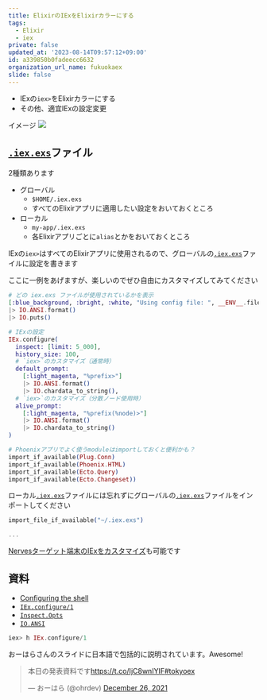 ```yaml
---
title: ElixirのIExをElixirカラーにする
tags:
  - Elixir
  - iex
private: false
updated_at: '2023-08-14T09:57:12+09:00'
id: a339850b0fadeecc6632
organization_url_name: fukuokaex
slide: false
---
```


- IExの`iex>`をElixirカラーにする
- その他、適宜IExの設定変更

イメージ
![](https://user-images.githubusercontent.com/7563926/139561007-e9460682-065e-4ed9-b5ec-59e746b0fcd9.png)

## [`.iex.exs`]ファイル

2種類あります

- グローバル
  - `$HOME/.iex.exs`
  - すべてのElixirアプリに適用したい設定をおいておくところ
- ローカル
  - `my-app/.iex.exs`
  - 各Elixirアプリごとに`alias`とかをおいておくところ

IExの`iex>`はすべてのElixirアプリに使用されるので、グローバルの[`.iex.exs`]ファイルに設定を書きます

ここに一例をあげますが、楽しいのでぜひ自由にカスタマイズしてみてください

```elixir:~/.iex.exs
# どの iex.exs ファイルが使用されているかを表示
[:blue_background, :bright, :white, "Using config file: ", __ENV__.file]
|> IO.ANSI.format()
|> IO.puts()

# IExの設定
IEx.configure(
  inspect: [limit: 5_000],
  history_size: 100,
  # `iex>`のカスタマイズ（通常時）
  default_prompt:
    [:light_magenta, "%prefix>"]
    |> IO.ANSI.format()
    |> IO.chardata_to_string(),
  # `iex>`のカスタマイズ（分散ノード使用時）
  alive_prompt:
    [:light_magenta, "%prefix(%node)>"]
    |> IO.ANSI.format()
    |> IO.chardata_to_string()
)

# Phoenixアプリでよく使うmoduleはimportしておくと便利かも？
import_if_available(Plug.Conn)
import_if_available(Phoenix.HTML)
import_if_available(Ecto.Query)
import_if_available(Ecto.Changeset))
```

ローカル[`.iex.exs`]ファイルには忘れずにグローバルの[`.iex.exs`]ファイルをインポートしてください

```elixir:my-app/.iex.exs
import_file_if_available("~/.iex.exs")

...
```

[Nervesターゲット端末のIExをカスタマイズ](https://qiita.com/mnishiguchi/items/9e259b8836054bb5cb34)も可能です

## 資料

- [Configuring the shell]
- [`IEx.configure/1`]
- [`Inspect.Opts`]
- [`IO.ANSI`]

```elixir
iex> h IEx.configure/1
```

おーはらさんのスライドに日本語で包括的に説明されています。Awesome!

<blockquote class="twitter-tweet"><p lang="ja" dir="ltr">本日の発表資料です<a href="https://t.co/IjC8wnIYIF">https://t.co/IjC8wnIYIF</a><a href="https://twitter.com/hashtag/tokyoex?src=hash&amp;ref_src=twsrc%5Etfw">#tokyoex</a></p>&mdash; おーはら (@ohrdev) <a href="https://twitter.com/ohrdev/status/1474968395087237121?ref_src=twsrc%5Etfw">December 26, 2021</a></blockquote> <script async src="https://platform.twitter.com/widgets.js" charset="utf-8"></script>

<!-- Links -->
[`.iex.exs`]: https://hexdocs.pm/iex/IEx.html#module-the-iex-exs-file
[`IO.ANSI`]: https://hexdocs.pm/elixir/IO.ANSI.html
[`IEx.configure/1`]: https://hexdocs.pm/iex/IEx.html#configure/1
[`Inspect.Opts`]: https://hexdocs.pm/elixir/Inspect.Opts.html
[Configuring the shell]: https://hexdocs.pm/iex/IEx.html#module-configuring-the-shell
